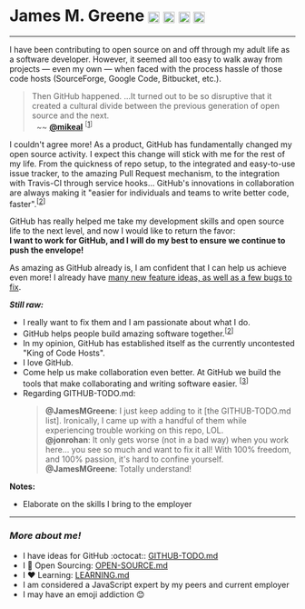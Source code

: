 # James M. Greene [<img class="emoji" title="GitHub" alt=":octocat:" src="https://a248.e.akamai.net/assets.github.com/images/icons/emoji/octocat.png" height="20" width="20" align="absmiddle" />][me/gh] [<img class="emoji" title="Twitter" alt=":bird:" src="https://a248.e.akamai.net/assets.github.com/images/icons/emoji/bird.png" height="20" width="20" align="absmiddle" />][me/t] [<img class="emoji" title="Email" alt=":e-mail:" src="https://a248.e.akamai.net/assets.github.com/images/icons/emoji/e-mail.png" height="20" width="20" align="absmiddle" />][me/email] [<img class="emoji" title="Website" alt=":earth_americas:" src="https://a248.e.akamai.net/assets.github.com/images/icons/emoji/earth_americas.png" height="20" width="20" align="absmiddle" />][me/site]  

---

I have been contributing to open source on and off through my adult life as a software developer. However, it seemed
all too easy to walk away from projects &mdash; even my own &mdash; when faced with the process hassle of those code
hosts (SourceForge, Google Code, Bitbucket, etc.). 

> Then GitHub happened. ...It turned out to be so disruptive that it created a cultural divide between the previous
> generation of open source and the next.  
>  &nbsp; ~~ [**@mikeal**][mikeal/gh] <sup>\[[1][mikeal/generation-gap]\]</sup>

I couldn't agree more! As a product, GitHub has fundamentally changed my open source activity. I expect this change
will stick with me for the rest of my life. From the quickness of repo setup, to the integrated and easy-to-use
issue tracker, to the amazing Pull Request mechanism, to the integration with Travis-CI through service hooks... 
GitHub's innovations in collaboration are always making it "easier for individuals and teams to write better code,
faster".<sup>\[[2][gh/about]\]</sup>

GitHub has really helped me take my development skills and open source life to the next level, and now I would like to
return the favor:  
**I want to work for GitHub, and I will do my best to ensure we continue to push the envelope!**

As amazing as GitHub already is, I am confident that I can help us achieve even more! I already have
[many new feature ideas, as well as a few bugs to fix][cover-letter/github-todo].


_**Still raw:**_  
 - I really want to fix them and I am passionate about what I do.
 - GitHub helps people build amazing software together.<sup>\[[2][gh/about]\]</sup>
 - In my opinion, GitHub has established itself as the currently uncontested "King of Code Hosts".
 - I love GitHub.
 - Come help us make collaboration even better. At GitHub we build the tools that make collaborating and writing software easier. <sup>\[[3][gh/jobs]\]</sup>
 - Regarding GITHUB-TODO.md:  
    > **@JamesMGreene**: I just keep adding to it [the GITHUB-TODO.md list]. Ironically, I came up with a handful of
    > them while experiencing trouble working on this repo, LOL.  
    > **@jonrohan**: It only gets worse (not in a bad way) when you work here... you see so much and want to fix it all!
    > With 100% freedom, and 100% passion, it's hard to confine yourself.  
    > **@JamesMGreene**: Totally understand!  


**Notes:**  
 - Elaborate on the skills I bring to the employer



---

### _More about me!_
 - I have ideas for GitHub :octocat:: [GITHUB-TODO.md][cover-letter/github-todo]
 - I :gift_heart: Open Sourcing: [OPEN-SOURCE.md][cover-letter/open-source]
 - I :heart: Learning: [LEARNING.md][cover-letter/learning]
 - I am considered a JavaScript expert by my peers and current employer
 - I may have an emoji addiction :blush:


[me/gh]: http://github.com/JamesMGreene
[me/t]: http://twitter.com/_JamesMGreene
[me/email]: mailto:james.m.greene@gmail.com
[me/site]: http://jamesgreene.net/
[gh/about]: https://github.com/about
[gh/jobs]: https://github.com/about/jobs
[mikeal/gh]: https://github.com/mikeal
[mikeal/generation-gap]: http://www.futurealoof.com/posts/generation-gap.html
[cover-letter/github-todo]: GITHUB-TODO.md
[cover-letter/open-source]: OPEN-SOURCE.md
[cover-letter/learning]: LEARNING.md

